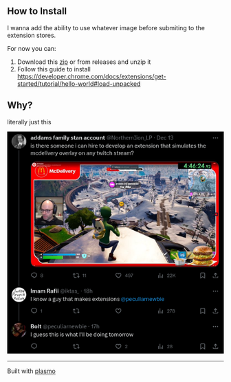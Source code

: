 ## How to Install

I wanna add the ability to use whatever image before submiting to the extension stores.

For now you can:

1. Download this [zip](https://github.com/peculiarnewbie/twitch-delivery-overlay/releases/download/v0.1/twitch-overlay.zip) or from releases and unzip it
2. Follow this guide to install https://developer.chrome.com/docs/extensions/get-started/tutorial/hello-world#load-unpacked

## Why?

literally just this

![why](./why.png)

---

Built with [plasmo](https://www.plasmo.com/)
